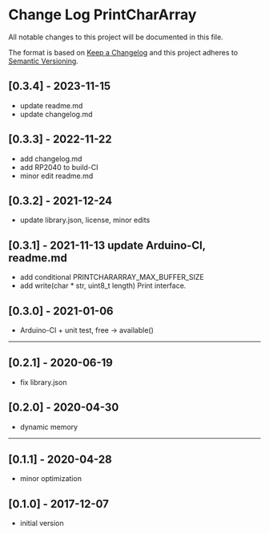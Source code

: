 # Change Log PrintCharArray

All notable changes to this project will be documented in this file.

The format is based on [Keep a Changelog](http://keepachangelog.com/)
and this project adheres to [Semantic Versioning](http://semver.org/).


## [0.3.4] - 2023-11-15
- update readme.md
- update changelog.md


## [0.3.3] - 2022-11-22
- add changelog.md
- add RP2040 to build-CI
- minor edit readme.md

## [0.3.2] - 2021-12-24
- update library.json, license, minor edits

## [0.3.1] - 2021-11-13  update Arduino-CI, readme.md
- add conditional PRINTCHARARRAY_MAX_BUFFER_SIZE
- add write(char \* str, uint8_t length) Print interface.

## [0.3.0] - 2021-01-06
- Arduino-CI + unit test, free -> available()

----

## [0.2.1] - 2020-06-19  
- fix library.json

## [0.2.0] - 2020-04-30
- dynamic memory

----

## [0.1.1] - 2020-04-28
- minor optimization

## [0.1.0] - 2017-12-07
- initial version

